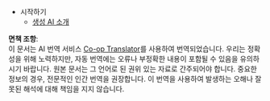 <!--
CO_OP_TRANSLATOR_METADATA:
{
  "original_hash": "4d1335b77a62c821d972c35ef82c586a",
  "translation_date": "2025-05-20T11:28:09+00:00",
  "source_file": "docs/_sidebar.md",
  "language_code": "ko"
}
-->
- 시작하기
  - [생성 AI 소개](../01-introduction-to-genai/README.md?WT.mc_id=academic-105485-koreyst)

**면책 조항**:  
이 문서는 AI 번역 서비스 [Co-op Translator](https://github.com/Azure/co-op-translator)를 사용하여 번역되었습니다. 우리는 정확성을 위해 노력하지만, 자동 번역에는 오류나 부정확한 내용이 포함될 수 있음을 유의하시기 바랍니다. 원본 문서는 그 언어로 된 권위 있는 자료로 간주되어야 합니다. 중요한 정보의 경우, 전문적인 인간 번역을 권장합니다. 이 번역을 사용하여 발생하는 오해나 잘못된 해석에 대해 책임을 지지 않습니다.